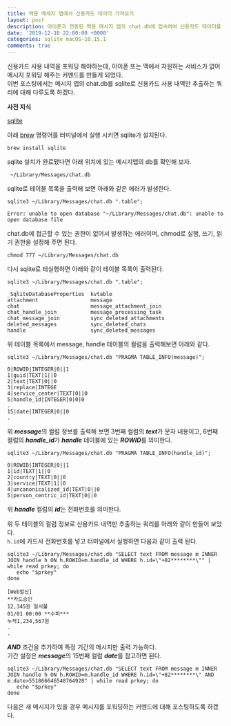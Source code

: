 ```yaml
---
title: 맥용 메세지 앱에서 신용카드 데이터 가져오기
layout: post
description: 아이폰과 연동된 맥용 메시지 앱의 chat.db에 접속하여 신용카드 데이터를 가져와 보자
date: '2019-12-10 22:00:00 +0000'
categories: sqlite macOS-10.15.1
comments: true
---
```


신용카드 사용 내역을 포워딩 해야하는데, 아이폰 또는 맥에서 자원하는 서비스가 없어 메시지 포워딩 해주는 커멘드를 만들게 되었다.  
이번 포스팅에서는 메시지 앱의 chat.db를 sqlite로 신용카드 사용 내역만 추출하는 쿼리에 대해 다루도록 하겠다.

**사전 지식**  
<!-- [맥에서 아이폰으로 메세지 보내기]({% post_url 2019-12-02-applescript-send-message%})   -->
[sqlite](http://www.tutorialspoint.com/sqlite/)


아래 [brew](https://brew.sh/index_ko) 명령어를 터미널에서 실행 시키면 sqlite가 설치된다.
```shell
brew install sqlite
```

sqlite 설치가 완료됐다면 아래 위치에 있는 메시지앱의 db를 확인해 보자.
```shell
 ~/Library/Messages/chat.db
```


sqlite로 테이블 목록을 출력해 보면 아래와 같은 에러가 발생한다.

```shell
sqlite3 ~/Library/Messages/chat.db ".table";

Error: unable to open database "~/Library/Messages/chat.db": unable to open database file
```

chat.db에 접근할 수 있는 권한이 없어서 발생하는 에러이며, chmod로 실행, 쓰기, 읽기 권한을 설정해 주면 된다.
```shell
chmod 777 ~/Library/Messages/chat.db
```

다시 sqlite로 테실행하면 아래와 같이 테이블 목록이 출력된다.
```shell
sqlite3 ~/Library/Messages/chat.db ".table";

_SqliteDatabaseProperties  kvtable                  
attachment                 message                  
chat                       message_attachment_join  
chat_handle_join           message_processing_task  
chat_message_join          sync_deleted_attachments 
deleted_messages           sync_deleted_chats       
handle                     sync_deleted_messages  
```

위 테이블 목록에서 message, handle 테이블의 컬럼을 출력해보면 아래와 같다.
```shell
sqlite3 ~/Library/Messages/chat.db "PRAGMA TABLE_INFO(message)";

0|ROWID|INTEGER|0||1
1|guid|TEXT|1||0
2|text|TEXT|0||0
3|replace|INTEGE
4|service_center|TEXT|0||0
5|handle_id|INTEGER|0|0|0
.
15|date|INTEGER|0||0
.
```
위 ***message***의 컬럼 정보를 출력해 보면 3번째 컬럼의 ***text***가 문자 내용이고, 6번째 컬럼의 ***handle_id***가 ***handle*** 테이블에 있는 ***ROWID***를 의미한다.
```shell
sqlite3 ~/Library/Messages/chat.db "PRAGMA TABLE_INFO(handle_id)";

0|ROWID|INTEGER|0||1
1|id|TEXT|1||0
2|country|TEXT|0||0
3|service|TEXT|1||0
4|uncanonicalized_id|TEXT|0||0
5|person_centric_id|TEXT|0||0
```
위 ***handle*** 컬럼의 ***id***는 전화번호를 의미한다.

위 두 테이블의 컬럼 정보로 신용카드 내역만 추출하는 쿼리를 아래와 같이 만들어 보았다.  
`h.id`에 카드사 전화번호를 넣고 터미널에서 실행하면 다음과 같이 출력 된다.
```shell
sqlite3 ~/Library/Messages/chat.db "SELECT text FROM message m INNER JOIN handle h ON h.ROWID=m.handle_id WHERE h.id=\"+82********\"" | while read prkey; do
   echo "$prkey"
done

[Web발신]
**카드승인
12,345원 일시불
01/01 00:00 **수퍼***
누적1,234,567원
.
.
```
***AND*** 조건을 추가하여 특정 기간의 메시지만 출력 가능하다.  
기간 설정은 ***message***의 15번째 컬럼 ***date***를 참고하면 된다.
```shell
sqlite3 ~/Library/Messages/chat.db "SELECT text FROM message m INNER JOIN handle h ON h.ROWID=m.handle_id WHERE h.id=\"+82********\" AND m.date>551866646548764928" | while read prkey; do
   echo "$prkey"
done
```

다음은 새 메시지가 있을 경우 메시지를 포워딩하는 커멘드에 대해 포스팅하도록 하겠다.
<br><br>